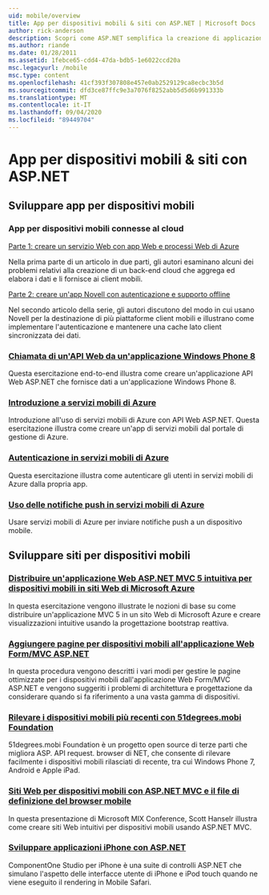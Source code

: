 ```yaml
---
uid: mobile/overview
title: App per dispositivi mobili & siti con ASP.NET | Microsoft Docs
author: rick-anderson
description: Scopri come ASP.NET semplifica la creazione di applicazioni Web per dispositivi mobili
ms.author: riande
ms.date: 01/28/2011
ms.assetid: 1febce65-cdd4-47da-bdb5-1e6022ccd20a
msc.legacyurl: /mobile
msc.type: content
ms.openlocfilehash: 41cf393f307808e457e0ab2529129ca8ecbc3b5d
ms.sourcegitcommit: dfd3ce87ffc9e3a7076f8252abb5d5d6b991333b
ms.translationtype: MT
ms.contentlocale: it-IT
ms.lasthandoff: 09/04/2020
ms.locfileid: "89449704"
---
```

# <a name="mobile-apps--sites-with-aspnet"></a>App per dispositivi mobili & siti con ASP.NET

## <a name="develop-mobile-apps"></a>Sviluppare app per dispositivi mobili

### <a name="cloud-connected-mobile-apps"></a>App per dispositivi mobili connesse al cloud

[Parte 1: creare un servizio Web con app Web e processi Web di Azure](https://msdn.microsoft.com/magazine/mt185572)

Nella prima parte di un articolo in due parti, gli autori esaminano alcuni dei problemi relativi alla creazione di un back-end cloud che aggrega ed elabora i dati e li fornisce ai client mobili.

[Parte 2: creare un'app Novell con autenticazione e supporto offline](https://msdn.microsoft.com/magazine/mt422581.aspx)

Nel secondo articolo della serie, gli autori discutono del modo in cui usano Novell per la destinazione di più piattaforme client mobili e illustrano come implementare l'autenticazione e mantenere una cache lato client sincronizzata dei dati.

### <a name="calling-web-api-from-a-windows-phone-8-application"></a>[Chiamata di un'API Web da un'applicazione Windows Phone 8](../web-api/overview/mobile-clients/calling-web-api-from-a-windows-phone-8-application.md)

Questa esercitazione end-to-end illustra come creare un'applicazione API Web ASP.NET che fornisce dati a un'applicazione Windows Phone 8.

### <a name="get-started-with-azure-mobile-services"></a>[Introduzione a servizi mobili di Azure](https://azure.microsoft.com/documentation/articles/mobile-services-dotnet-backend-windows-store-dotnet-get-started?WT.mc_id=zumo_aspnet)

Introduzione all'uso di servizi mobili di Azure con API Web ASP.NET. Questa esercitazione illustra come creare un'app di servizi mobili dal portale di gestione di Azure.

### <a name="authentication-in-azure-mobile-services"></a>[Autenticazione in servizi mobili di Azure](https://azure.microsoft.com/documentation/articles/mobile-services-dotnet-backend-windows-store-dotnet-get-started-users/?WT.mc_id=zumo_aspnet)

Questa esercitazione illustra come autenticare gli utenti in servizi mobili di Azure dalla propria app.

### <a name="using-push-notifications-in-azure-mobile-services"></a>[Uso delle notifiche push in servizi mobili di Azure](https://azure.microsoft.com/documentation/articles/mobile-services-dotnet-backend-windows-store-dotnet-get-started-push/?WT.mc_id=zumo_aspnet)

Usare servizi mobili di Azure per inviare notifiche push a un dispositivo mobile.

## <a name="develop-mobile-sites"></a>Sviluppare siti per dispositivi mobili

### <a name="deploy-an-mobile-friendly-aspnet-mvc-5-web-application-on-windows-azure-web-sites"></a>[Distribuire un'applicazione Web ASP.NET MVC 5 intuitiva per dispositivi mobili in siti Web di Microsoft Azure](https://docs.microsoft.com/azure/app-service-web/web-sites-dotnet-deploy-aspnet-mvc-mobile-app)

In questa esercitazione vengono illustrate le nozioni di base su come distribuire un'applicazione MVC 5 in un sito Web di Microsoft Azure e creare visualizzazioni intuitive usando la progettazione bootstrap reattiva.

### <a name="add-mobile-pages-to-your-aspnet-web-forms--mvc-application"></a>[Aggiungere pagine per dispositivi mobili all'applicazione Web Form/MVC ASP.NET](../whitepapers/add-mobile-pages-to-your-aspnet-web-forms-mvc-application.md)

In questa procedura vengono descritti i vari modi per gestire le pagine ottimizzate per i dispositivi mobili dall'applicazione Web Form/MVC ASP.NET e vengono suggeriti i problemi di architettura e progettazione da considerare quando si fa riferimento a una vasta gamma di dispositivi.

### <a name="detect-the-latest-mobile-devices-using-51degreesmobi-foundation"></a>[Rilevare i dispositivi mobili più recenti con 51degrees.mobi Foundation](https://github.com/51Degrees/dotNET-Device-Detection)

51degrees.mobi Foundation è un progetto open source di terze parti che migliora ASP. API request. browser di NET, che consente di rilevare facilmente i dispositivi mobili rilasciati di recente, tra cui Windows Phone 7, Android e Apple iPad.

### <a name="mobile-web-sites-with-aspnet-mvc-and-the-mobile-browser-definition-file"></a>[Siti Web per dispositivi mobili con ASP.NET MVC e il file di definizione del browser mobile](http://www.hanselman.com/blog/MixMobileWebSitesWithASPNETMVCAndTheMobileBrowserDefinitionFile.aspx)

In questa presentazione di Microsoft MIX Conference, Scott Hanselr illustra come creare siti Web intuitivi per dispositivi mobili usando ASP.NET MVC.

### <a name="develop-iphone-applications-with-aspnet"></a>[Sviluppare applicazioni iPhone con ASP.NET](https://www.componentsource.com/product/componentone-studio-for-iphone)

ComponentOne Studio per iPhone è una suite di controlli ASP.NET che simulano l'aspetto delle interfacce utente di iPhone e iPod touch quando ne viene eseguito il rendering in Mobile Safari.
